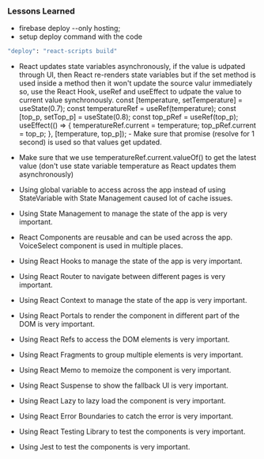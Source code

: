 ### Lessons Learned
- firebase deploy --only hosting;
- setup deploy command with the code     
```bash
"deploy": "react-scripts build"
```
- React updates state variables asynchronously, if the value is udpated through UI, then React re-renders state variables but if the set method is used inside a method then it won't update the source valur immediately so, use the React Hook, useRef and useEffect to udpate the value to current value synchronously.
    const [temperature, setTemperature] = useState(0.7);
    const temperatureRef = useRef(temperature);
    const [top_p, setTop_p] = useState(0.8);
    const top_pRef = useRef(top_p);
    useEffect(() => {
        temperatureRef.current = temperature;
        top_pRef.current = top_p;
      }, [temperature, top_p]);
      - Make sure that promise (resolve for 1 second) is used so that values get updated.
- Make sure that we use temperatureRef.current.valueOf() to get the latest value (don't use state variable temperature as React updates them asynchronously)

- Using global variable to access across the app instead of using StateVariable with State Management caused lot of cache issues.
- Using State Management to manage the state of the app is very important.
- React Components are reusable and can be used across the app. VoiceSelect component is used in multiple places.
- Using React Hooks to manage the state of the app is very important.
- Using React Router to navigate between different pages is very important.
- Using React Context to manage the state of the app is very important.
- Using React Portals to render the component in different part of the DOM is very important.
- Using React Refs to access the DOM elements is very important.
- Using React Fragments to group multiple elements is very important.
- Using React Memo to memoize the component is very important.
- Using React Suspense to show the fallback UI is very important.
- Using React Lazy to lazy load the component is very important.
- Using React Error Boundaries to catch the error is very important.
- Using React Testing Library to test the components is very important.
- Using Jest to test the components is very important.
